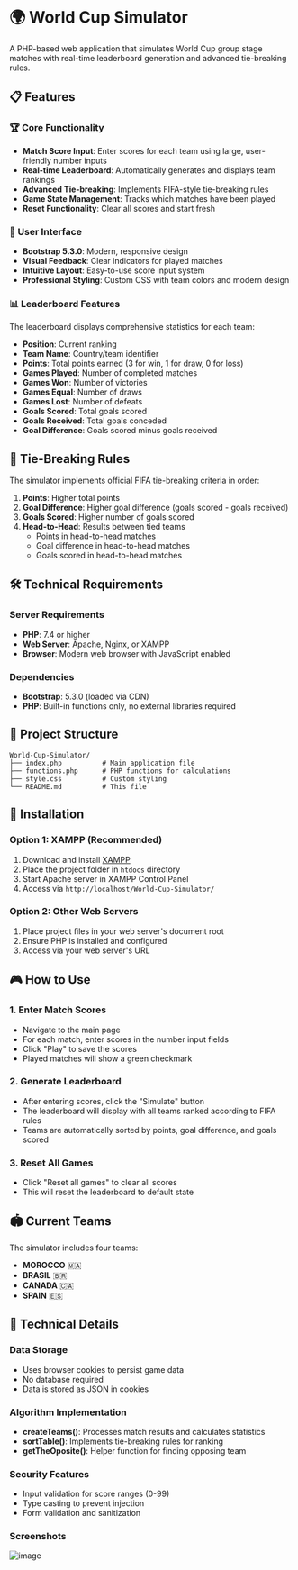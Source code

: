 # 🌍 World Cup Simulator

A PHP-based web application that simulates World Cup group stage matches with real-time leaderboard generation and advanced tie-breaking rules.

## 📋 Features

### 🏆 Core Functionality

- **Match Score Input**: Enter scores for each team using large, user-friendly number inputs
- **Real-time Leaderboard**: Automatically generates and displays team rankings
- **Advanced Tie-breaking**: Implements FIFA-style tie-breaking rules
- **Game State Management**: Tracks which matches have been played
- **Reset Functionality**: Clear all scores and start fresh

### 🎨 User Interface

- **Bootstrap 5.3.0**: Modern, responsive design
- **Visual Feedback**: Clear indicators for played matches
- **Intuitive Layout**: Easy-to-use score input system
- **Professional Styling**: Custom CSS with team colors and modern design

### 📊 Leaderboard Features

The leaderboard displays comprehensive statistics for each team:

- **Position**: Current ranking
- **Team Name**: Country/team identifier
- **Points**: Total points earned (3 for win, 1 for draw, 0 for loss)
- **Games Played**: Number of completed matches
- **Games Won**: Number of victories
- **Games Equal**: Number of draws
- **Games Lost**: Number of defeats
- **Goals Scored**: Total goals scored
- **Goals Received**: Total goals conceded
- **Goal Difference**: Goals scored minus goals received

## 🏅 Tie-Breaking Rules

The simulator implements official FIFA tie-breaking criteria in order:

1. **Points**: Higher total points
2. **Goal Difference**: Higher goal difference (goals scored - goals received)
3. **Goals Scored**: Higher number of goals scored
4. **Head-to-Head**: Results between tied teams
   - Points in head-to-head matches
   - Goal difference in head-to-head matches
   - Goals scored in head-to-head matches

## 🛠️ Technical Requirements

### Server Requirements

- **PHP**: 7.4 or higher
- **Web Server**: Apache, Nginx, or XAMPP
- **Browser**: Modern web browser with JavaScript enabled

### Dependencies

- **Bootstrap**: 5.3.0 (loaded via CDN)
- **PHP**: Built-in functions only, no external libraries required

## 📁 Project Structure

```
World-Cup-Simulator/
├── index.php          # Main application file
├── functions.php      # PHP functions for calculations
├── style.css          # Custom styling
└── README.md          # This file
```

## 🚀 Installation

### Option 1: XAMPP (Recommended)

1. Download and install [XAMPP](https://www.apachefriends.org/)
2. Place the project folder in `htdocs` directory
3. Start Apache server in XAMPP Control Panel
4. Access via `http://localhost/World-Cup-Simulator/`

### Option 2: Other Web Servers

1. Place project files in your web server's document root
2. Ensure PHP is installed and configured
3. Access via your web server's URL

## 🎮 How to Use

### 1. Enter Match Scores

- Navigate to the main page
- For each match, enter scores in the number input fields
- Click "Play" to save the scores
- Played matches will show a green checkmark

### 2. Generate Leaderboard

- After entering scores, click the "Simulate" button
- The leaderboard will display with all teams ranked according to FIFA rules
- Teams are automatically sorted by points, goal difference, and goals scored

### 3. Reset All Games

- Click "Reset all games" to clear all scores
- This will reset the leaderboard to default state

## 🏟️ Current Teams

The simulator includes four teams:

- **MOROCCO** 🇲🇦
- **BRASIL** 🇧🇷
- **CANADA** 🇨🇦
- **SPAIN** 🇪🇸

## 📝 Technical Details

### Data Storage

- Uses browser cookies to persist game data
- No database required
- Data is stored as JSON in cookies

### Algorithm Implementation

- **createTeams()**: Processes match results and calculates statistics
- **sortTable()**: Implements tie-breaking rules for ranking
- **getTheOposite()**: Helper function for finding opposing team

### Security Features

- Input validation for score ranges (0-99)
- Type casting to prevent injection
- Form validation and sanitization

### Screenshots
![image](https://github.com/user-attachments/assets/7a0ed78d-fec8-4ced-925c-01c32d382aaf)
